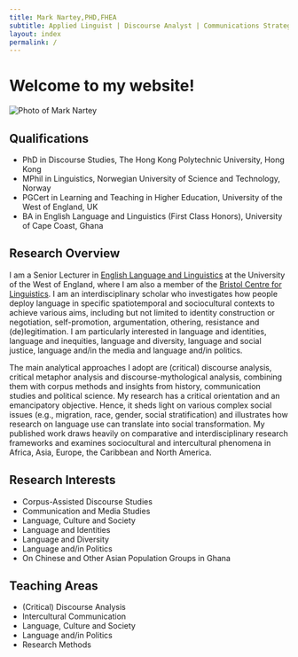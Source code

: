 ```yaml
---
title: Mark Nartey,PHD,FHEA
subtitle: Applied Linguist | Discourse Analyst | Communications Strategist
layout: index
permalink: /
---
```

# Welcome to my website!

![Photo of Mark Nartey](/assets/img/Headshot2.jpg)

## Qualifications

* PhD in Discourse Studies, The Hong Kong Polytechnic University, Hong Kong
* MPhil in Linguistics, Norwegian University of Science and Technology, Norway
* PGCert in Learning and Teaching in Higher Education, University of the West of England, UK
* BA in English Language and Linguistics (First Class Honors), University of Cape Coast, Ghana

## Research Overview

I am a Senior Lecturer in [English Language and Linguistics](https://courses.uwe.ac.uk/QQ3C/english-language-and-linguistics) at the University of the West of England, where I am also a member of the [Bristol Centre for Linguistics](https://www.uwe.ac.uk/research/centres-and-groups/bcl). I am an interdisciplinary scholar who investigates how people deploy language in specific spatiotemporal and sociocultural contexts to achieve various aims, including but not limited to identity construction or negotiation, self-promotion, argumentation, othering, resistance and (de)legitimation. I am particularly interested in language and identities, language and inequities, language and diversity, language and social justice,  language and/in the media and language and/in politics. 

The main analytical approaches I adopt are (critical) discourse analysis, critical metaphor analysis and discourse-mythological analysis, combining them with corpus methods and insights from history, communication studies and political science. My research has a critical orientation and an emancipatory objective. Hence, it sheds light on various complex social issues (e.g., migration, race, gender, social stratification) and illustrates how research on language use can translate into social transformation. My published work draws heavily on comparative and interdisciplinary research frameworks and examines sociocultural and intercultural phenomena in Africa, Asia, Europe, the Caribbean and North America.   

## Research Interests

* Corpus-Assisted Discourse Studies
* Communication and Media Studies
* L﻿anguage, Culture and Society
* Language and Identities
* Language and Diversity
* Language and/in Politics
* On Chinese and Other Asian Population Groups in Ghana

## Teaching Areas

* (Critical) Discourse Analysis
* I﻿ntercultural Communication
* Language, Culture and Society
* Language and/in Politics
* Research Methods